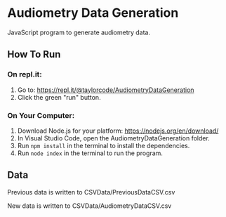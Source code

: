 # Audiometry Data Generation
JavaScript program to generate audiometry data.


## How To Run

### On repl.it:
1. Go to: https://repl.it/@taylorcode/AudiometryDataGeneration
2. Click the green "run" button.

### On Your Computer:
1. Download Node.js for your platform: https://nodejs.org/en/download/
2. In Visual Studio Code, open the AudiometryDataGeneration folder.
3. Run `npm install` in the terminal to install the dependencies.
4. Run `node index` in the terminal to run the program.


## Data
Previous data is written to CSVData/PreviousDataCSV.csv

New data is written to CSVData/AudiometryDataCSV.csv
